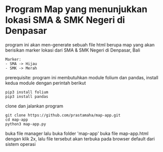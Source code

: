 # Program Map yang menunjukkan lokasi SMA & SMK Negeri di Denpasar

program ini akan men-generate sebuah file html berupa map yang akan berisikan marker lokasi dari SMA & SMK Negeri di Denpasar, Bali

    Marker:
    - SMA -> Hijau
    - SMK -> Merah

prerequisite:
program ini membutuhkan module folium dan pandas, install kedua module dengan perintah berikut

    pip3 install folium
    pip3 install pandas

clone dan jalankan program

    git clone https://github.com/prastamaha/map-app.git
    cd map-app
    python3 map-app.py

buka file manager lalu buka folder 'map-app'
buka file map-app.html dengan klik 2x, lalu file tersebut akan terbuka pada browser default dari sistem operasi
